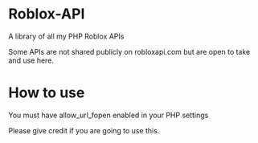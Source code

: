 Roblox-API
==========

A library of all my PHP Roblox APIs

Some APIs are not shared publicly on robloxapi.com but are open to take and use here.

How to use
==========

You must have allow_url_fopen enabled in your PHP settings

Please give credit if you are going to use this.
